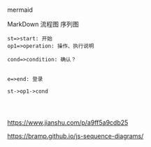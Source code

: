 # 




mermaid

MarkDown 流程图  序列图




```flow 
st=>start: 开始 
op1=>operation: 操作、执行说明

cond=>condition: 确认？


e=>end: 登录 

st->op1->cond




```



https://www.jianshu.com/p/a9ff5a9cdb25


https://bramp.github.io/js-sequence-diagrams/


